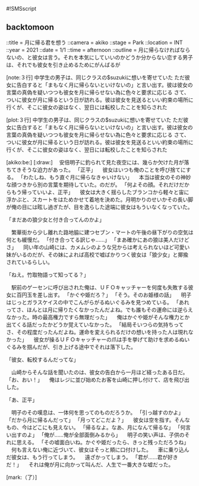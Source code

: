 #!SMSscript

## backtomoon

::title = 月に帰る君を想う
::camera = akiko
::stage = Park
::location = INT
::year = 2021
::date = 1/1
::time = afternoon
::outline = 月に帰らなければならないの、と彼女は言う。それを本気にしていいのかどうか分からない恋する男子は、それでも彼女を引き止めるためにがんばるが

[note:３行]
中学生の男子は、同じクラスの$suzukiに想いを寄せていた
ただ彼女に告白すると「まもなく月に帰らないといけないの」と言い出す。彼は彼女の言葉の真偽を疑いつつも彼女を月に帰らせない為に色々と要求に応じる
さて、ついに彼女が月に帰るという日が訪れる。彼は彼女を見送るといい約束の場所に行くが、そこに彼女の姿はなく、翌日には転校したことを知らされた

[plot:３行]
中学生の男子は、同じクラスの$suzukiに想いを寄せていた
ただ彼女に告白すると「まもなく月に帰らないといけないの」と言い出す。彼は彼女の言葉の真偽を疑いつつも彼女を月に帰らせない為に色々と要求に応じる
さて、ついに彼女が月に帰るという日が訪れる。彼は彼女を見送るといい約束の場所に行くが、そこに彼女の姿はなく、翌日には転校したことを知らされた

[akiko:be:]
[:draw:]
　安倍明子に釣られて見た夜空には、幾らか欠けた月が落ちてきそうな迫力があった。
「正平」
　彼女はいつも俺のことを呼び捨てにする。
「わたしね、もう直ぐ月に帰らなきゃいけない」
　本当は彼女のその神妙な顔つきから別の言葉を期待していた。のだが。
「何よその顔。それだけだからもう帰っていいよ、正平」
　彼女は大きく揺らしたブランコから軽々と宙に浮かぶと、スカートをはためかせて着地を決めた。月明かりのせいかその長い脚が俺の目には眩し過ぎたが、目を逸らした途端に彼女はもういなくなっていた。

「まだあの狼少女と付き合ってんのかよ」

　繁華街から少し離れた路地脇に建つセブン・マートの午後の昼下がりの空気は何とも緩慢だ。
「付き合ってる訳じゃ……」
「まあ確かにあの狼は美人だけどさ」
　同い年の山崎には、カメムシのような兄からは考えられないほど可愛い妹がいるのだが、その妹によれば高校で嘘ばかりつく彼女は「狼少女」と揶揄されているらしい。

「ねえ。竹取物語って知ってる？」

　駅前のゲーセンに呼び出された俺は、ＵＦＯキャッチャーを何度も失敗する彼女に百円玉を差し出す。
「かぐや姫だろ？」
「そう。そのお姫様の話」
　明子はじっとガラスケイスの中でこんがらがるぬいぐるみを見つめている。
「あれってさ、ほんとは月に帰りたくなかったんだよね。でも誰もその運命には逆らえなかった。時の最高権力ですら無理だった」
　俺はかぐや姫がそんな権力とか出てくる話だったかどうか覚えていなかった。
「結局そいつらの気持ちってさ、その程度だったんだよね。運命を変えられるだけの想いを持った人は現れなかった」
　彼女が操るＵＦＯキャッチャーの爪は手を挙げて助けを求めるぬいぐるみを掴んだが、引き上げる途中でそれは落下した。

「彼女、転校するんだってな」

　山崎からそんな話を聞いたのは、彼女の告白から一月ほど経ったある日だ。
「お、おい！」
　俺はレジに並び始めたお客を山崎に押し付けて、店を飛び出した。

「あ、正平」

　明子のその嘆息は、一体何を思ってのものだろうか。
「引っ越すのかよ」
「だから月に帰るんだって」
「月ってどこだよ？」
　彼女は空を指す。そんなもの、今はどこにも見えない。
「帰るなよ。なあ、月になんて帰るな」
「何言い出すのよ」
「俺が……俺が全部面倒みるから」
　明子の笑い声は、子供のそれに思える。
「その嘘面白いね。かぐや姫だったら、きっと残っただろうね」
　何も言えない俺に近づいて、彼女はそっと頬に口付けした。
　車に乗り込んだ彼女は、もう行ってしまう。
　遠ざかってしまう。
「君が……君が好きだ！」
　それは俺が月に向かって叫んだ、人生で一番大きな嘘だった。

[mark:（了）]
